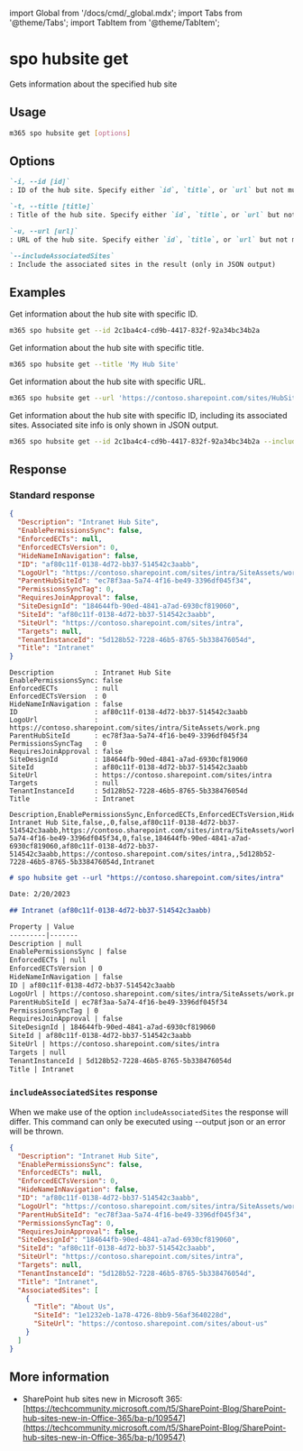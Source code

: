 <!-- DISCLAIMER: All secrets, passwords, and sensitive values in this document are examples only and not real credentials. -->
import Global from '/docs/cmd/_global.mdx';
import Tabs from '@theme/Tabs';
import TabItem from '@theme/TabItem';

# spo hubsite get

Gets information about the specified hub site

## Usage

```sh
m365 spo hubsite get [options]
```

## Options

```md definition-list
`-i, --id [id]`
: ID of the hub site. Specify either `id`, `title`, or `url` but not multiple.

`-t, --title [title]`
: Title of the hub site. Specify either `id`, `title`, or `url` but not multiple.

`-u, --url [url]`
: URL of the hub site. Specify either `id`, `title`, or `url` but not multiple.

`--includeAssociatedSites`
: Include the associated sites in the result (only in JSON output)
```

<Global />

## Examples

Get information about the hub site with specific ID.

```sh
m365 spo hubsite get --id 2c1ba4c4-cd9b-4417-832f-92a34bc34b2a
```

Get information about the hub site with specific title.

```sh
m365 spo hubsite get --title 'My Hub Site'
```

Get information about the hub site with specific URL.

```sh
m365 spo hubsite get --url 'https://contoso.sharepoint.com/sites/HubSite'
```

Get information about the hub site with specific ID, including its associated sites. Associated site info is only shown in JSON output.

```sh
m365 spo hubsite get --id 2c1ba4c4-cd9b-4417-832f-92a34bc34b2a --includeAssociatedSites --output json
```

## Response

### Standard response

<Tabs>
  <TabItem value="JSON">

  ```json
  {
    "Description": "Intranet Hub Site",
    "EnablePermissionsSync": false,
    "EnforcedECTs": null,
    "EnforcedECTsVersion": 0,
    "HideNameInNavigation": false,
    "ID": "af80c11f-0138-4d72-bb37-514542c3aabb",
    "LogoUrl": "https://contoso.sharepoint.com/sites/intra/SiteAssets/work.png",
    "ParentHubSiteId": "ec78f3aa-5a74-4f16-be49-3396df045f34",
    "PermissionsSyncTag": 0,
    "RequiresJoinApproval": false,
    "SiteDesignId": "184644fb-90ed-4841-a7ad-6930cf819060",
    "SiteId": "af80c11f-0138-4d72-bb37-514542c3aabb",
    "SiteUrl": "https://contoso.sharepoint.com/sites/intra",
    "Targets": null,
    "TenantInstanceId": "5d128b52-7228-46b5-8765-5b338476054d",
    "Title": "Intranet"
  }
  ```

  </TabItem>
  <TabItem value="Text">

  ```text
  Description          : Intranet Hub Site
  EnablePermissionsSync: false
  EnforcedECTs         : null
  EnforcedECTsVersion  : 0
  HideNameInNavigation : false
  ID                   : af80c11f-0138-4d72-bb37-514542c3aabb
  LogoUrl              : https://contoso.sharepoint.com/sites/intra/SiteAssets/work.png
  ParentHubSiteId      : ec78f3aa-5a74-4f16-be49-3396df045f34
  PermissionsSyncTag   : 0
  RequiresJoinApproval : false
  SiteDesignId         : 184644fb-90ed-4841-a7ad-6930cf819060
  SiteId               : af80c11f-0138-4d72-bb37-514542c3aabb
  SiteUrl              : https://contoso.sharepoint.com/sites/intra
  Targets              : null
  TenantInstanceId     : 5d128b52-7228-46b5-8765-5b338476054d
  Title                : Intranet
  ```

  </TabItem>
  <TabItem value="CSV">

  ```csv
  Description,EnablePermissionsSync,EnforcedECTs,EnforcedECTsVersion,HideNameInNavigation,ID,LogoUrl,ParentHubSiteId,PermissionsSyncTag,RequiresJoinApproval,SiteDesignId,SiteId,SiteUrl,Targets,TenantInstanceId,Title
  Intranet Hub Site,false,,0,false,af80c11f-0138-4d72-bb37-514542c3aabb,https://contoso.sharepoint.com/sites/intra/SiteAssets/work.png,ec78f3aa-5a74-4f16-be49-3396df045f34,0,false,184644fb-90ed-4841-a7ad-6930cf819060,af80c11f-0138-4d72-bb37-514542c3aabb,https://contoso.sharepoint.com/sites/intra,,5d128b52-7228-46b5-8765-5b338476054d,Intranet
  ```

  </TabItem>
  <TabItem value="Markdown">

  ```md
  # spo hubsite get --url "https://contoso.sharepoint.com/sites/intra"

  Date: 2/20/2023

  ## Intranet (af80c11f-0138-4d72-bb37-514542c3aabb)

  Property | Value
  ---------|-------
  Description | null
  EnablePermissionsSync | false
  EnforcedECTs | null
  EnforcedECTsVersion | 0
  HideNameInNavigation | false
  ID | af80c11f-0138-4d72-bb37-514542c3aabb
  LogoUrl | https://contoso.sharepoint.com/sites/intra/SiteAssets/work.png
  ParentHubSiteId | ec78f3aa-5a74-4f16-be49-3396df045f34
  PermissionsSyncTag | 0
  RequiresJoinApproval | false
  SiteDesignId | 184644fb-90ed-4841-a7ad-6930cf819060
  SiteId | af80c11f-0138-4d72-bb37-514542c3aabb
  SiteUrl | https://contoso.sharepoint.com/sites/intra
  Targets | null
  TenantInstanceId | 5d128b52-7228-46b5-8765-5b338476054d
  Title | Intranet
  ```

  </TabItem>
</Tabs>

### `includeAssociatedSites` response

When we make use of the option `includeAssociatedSites` the response will differ. This command can only be executed using --output json or an error will be thrown.

<Tabs>
  <TabItem value="JSON">

  ```json
  {
    "Description": "Intranet Hub Site",
    "EnablePermissionsSync": false,
    "EnforcedECTs": null,
    "EnforcedECTsVersion": 0,
    "HideNameInNavigation": false,
    "ID": "af80c11f-0138-4d72-bb37-514542c3aabb",
    "LogoUrl": "https://contoso.sharepoint.com/sites/intra/SiteAssets/work.png",
    "ParentHubSiteId": "ec78f3aa-5a74-4f16-be49-3396df045f34",
    "PermissionsSyncTag": 0,
    "RequiresJoinApproval": false,
    "SiteDesignId": "184644fb-90ed-4841-a7ad-6930cf819060",
    "SiteId": "af80c11f-0138-4d72-bb37-514542c3aabb",
    "SiteUrl": "https://contoso.sharepoint.com/sites/intra",
    "Targets": null,
    "TenantInstanceId": "5d128b52-7228-46b5-8765-5b338476054d",
    "Title": "Intranet",
    "AssociatedSites": [
      {
        "Title": "About Us",
        "SiteId": "1e1232eb-1a78-4726-8bb9-56af3640228d",
        "SiteUrl": "https://contoso.sharepoint.com/sites/about-us"
      }
    ]
  }
  ```

  </TabItem>
</Tabs>

## More information

- SharePoint hub sites new in Microsoft 365: [https://techcommunity.microsoft.com/t5/SharePoint-Blog/SharePoint-hub-sites-new-in-Office-365/ba-p/109547](https://techcommunity.microsoft.com/t5/SharePoint-Blog/SharePoint-hub-sites-new-in-Office-365/ba-p/109547)
